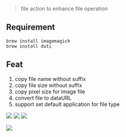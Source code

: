 > file action to enhance file operation


## Requirement

```
brew install imagemagick
brew install duti

```

## Feat

1. copy file name without suffix
2. copy file size without suffix
3. copy pixel size for image file
4. convert file to dataURL
5. support set default application for file type



![](https://img.shields.io/badge/version-v1.5-green?style=for-the-badge)
[![](https://img.shields.io/badge/download-click-blue?style=for-the-badge)](https://github.com/alanhg/alfred-workflows/raw/master/file-enhancer/File%20Enhancer.alfredworkflow)
[![](https://img.shields.io/badge/plist-link-important?style=for-the-badge)](https://raw.githubusercontent.com/alanhg/alfred-workflows/master/file-enhancer/src/info.plist)



<!-- more -->


![](./screenshot.gif)
